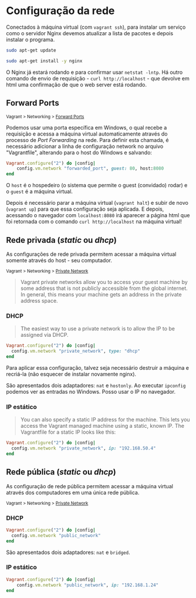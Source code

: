 # Configuração da rede

Conectados à máquina virtual (com `vagrant ssh`), para instalar um serviço como o servidor Nginx devemos atualizar a lista de pacotes e depois instalar o programa.

```bash
sudo apt-get update

sudo apt-get install -y nginx
```

O Nginx já estará rodando e para confirmar usar `netstat -lntp`. Há outro comando de envio de requisição - `curl http://localhost` - que  devolve em html uma confirmação de que o web server está rodando.

## Forward Ports

<small>Vagrant > Networking > [Forward Ports](https://www.vagrantup.com/docs/networking/forwarded_ports.html)</small>

Podemos usar uma porta específica em Windows, o qual recebe a requisição e acessa a máquina virtual automaticamente através do processo de *Port Forwarding* na rede. Para definir esta chamada, é necessário adicionar a linha de configuração network no arquivo "Vagrantfile", alterando para o host do Windows e salvando:

```ruby
Vagrant.configure("2") do |config|
    config.vm.network "forwarded_port", guest: 80, host:8080
end
```
 
O `host` é o hospedeiro (o sistema que permite o guest (convidado) rodar) e o `guest` é a máquina virtual.

Depois é necessário parar a máquina virtual (`vagrant halt`) e subir de novo (`vagrant up`) para que essa configuração seja aplicada.
E depois, acessando o navegador com `localhost:8080` irá aparecer a página html que foi retornada com o comando `curl http://localhost` na máquina virtual!

## Rede privada (*static* ou *dhcp*)

As configurações de rede privada permitem acessar a máquina virtual somente através do host - seu computador.

<small>Vagrant > Networking > [Private Network](https://www.vagrantup.com/docs/networking/private_network.html)</small>

> Vagrant private networks allow you to access your guest machine by some address that is not publicly accessible from the global internet. In general, this means your machine gets an address in the private address space.

### DHCP

> The easiest way to use a private network is to allow the IP to be assigned via DHCP.

```ruby
Vagrant.configure("2") do |config|
  config.vm.network "private_network", type: "dhcp"
end
```

Para aplicar essa configuração, talvez seja necessário destruir a máquina e recriá-la (não esquecer de instalar novamente nginx).

São apresentados dois adaptadores: `nat` e `hostonly`. Ao executar `ipconfig` podemos ver as entradas no Windows. Posso usar o IP no navegador. 

### IP estático

> You can also specify a static IP address for the machine. This lets you access the Vagrant managed machine using a static, known IP. The Vagrantfile for a static IP looks like this:

```ruby
Vagrant.configure("2") do |config|
  config.vm.network "private_network", ip: "192.168.50.4"
end
```
## Rede pública (*static* ou *dhcp*)

As configuração de rede pública permitem acessar a máquina virtual através dos computadores em uma única rede pública.

<small>Vagrant > Networking > [Private Network](https://www.vagrantup.com/docs/networking/public_network.html)</small>

### DHCP

```ruby
Vagrant.configure("2") do |config|
  config.vm.network "public_network"
end
```

São apresentados dois adaptadores: `nat` e `bridged`.

### IP estático

```ruby
Vagrant.configure("2") do |config|
    config.vm.network "public_network", ip: "192.168.1.24"
end
```